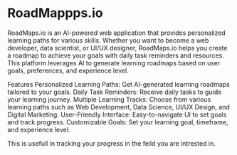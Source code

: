 # RoadMappps.io

RoadMaps.io is an AI-powered web application that provides personalized learning paths for various skills. Whether you want to become a web developer, data scientist, or UI/UX designer, RoadMaps.io helps you create a roadmap to achieve your goals with daily task reminders and resources. This platform leverages AI to generate learning roadmaps based on user goals, preferences, and experience level.

Features Personalized Learning Paths: Get AI-generated learning roadmaps tailored to your goals. Daily Task Reminders: Receive daily tasks to guide your learning journey. Multiple Learning Tracks: Choose from various learning paths such as Web Development, Data Science, UI/UX Design, and Digital Marketing. User-Friendly Interface: Easy-to-navigate UI to set goals and track progress. Customizable Goals: Set your learning goal, timeframe, and experience level.

This is usefull in tracking your progress in the feild you are intrested in.
